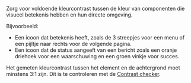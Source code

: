 <!-- @license CC0-1.0 -->

Zorg voor voldoende kleurcontrast tussen de kleur van componenten die visueel betekenis hebben en hun directe omgeving.

Bijvoorbeeld:

- Een icoon dat betekenis heeft, zoals de 3 streepjes voor een menu of een pijltje naar rechts voor de volgende pagina.
- Een icoon dat de status aangeeft van een bericht zoals een oranje driehoek voor een waarschuwing en een groen vinkje voor succes.

Het gemeten kleurcontrast tussen het element en de achtergrond moet minstens 3:1 zijn. Dit is te controleren met de [Contrast checker](/contrast/).
